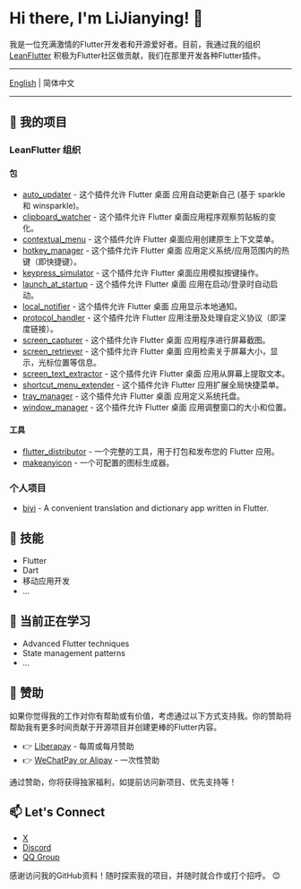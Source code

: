 # Hi there, I'm LiJianying! 👋

我是一位充满激情的Flutter开发者和开源爱好者。目前，我通过我的组织 [LeanFlutter](https://github.com/leanflutter) 积极为Flutter社区做贡献，我们在那里开发各种Flutter插件。

---

[English](/README.md) | 简体中文

---

## 🚀 我的项目

### LeanFlutter 组织

<!-- AWESOME_LIST_MAKER -->

#### 包
- [auto_updater](https://github.com/leanflutter/auto_updater) - 这个插件允许 Flutter 桌面 应用自动更新自己 (基于 sparkle 和 winsparkle)。
- [clipboard_watcher](https://github.com/leanflutter/clipboard_watcher) - 这个插件允许 Flutter 桌面应用程序观察剪贴板的变化。
- [contextual_menu](https://github.com/leanflutter/contextual_menu) - 这个插件允许 Flutter 桌面应用创建原生上下文菜单。
- [hotkey_manager](https://github.com/leanflutter/hotkey_manager) - 这个插件允许 Flutter 桌面 应用定义系统/应用范围内的热键（即快捷键）。
- [keypress_simulator](https://github.com/leanflutter/keypress_simulator) - 这个插件允许 Flutter 桌面应用模拟按键操作。
- [launch_at_startup](https://github.com/leanflutter/launch_at_startup) - 这个插件允许 Flutter 桌面 应用在启动/登录时自动启动。
- [local_notifier](https://github.com/leanflutter/local_notifier) - 这个插件允许 Flutter 桌面 应用显示本地通知。
- [protocol_handler](https://github.com/leanflutter/protocol_handler) - 这个插件允许 Flutter 应用注册及处理自定义协议（即深度链接）。
- [screen_capturer](https://github.com/leanflutter/screen_capturer) - 这个插件允许 Flutter 桌面 应用程序进行屏幕截图。
- [screen_retriever](https://github.com/leanflutter/screen_retriever) - 这个插件允许 Flutter 桌面 应用检索关于屏幕大小，显示，光标位置等信息。
- [screen_text_extractor](https://github.com/leanflutter/screen_text_extractor) - 这个插件允许 Flutter 桌面 应用从屏幕上提取文本。
- [shortcut_menu_extender](https://github.com/leanflutter/shortcut_menu_extender) - 这个插件允许 Flutter 应用扩展全局快捷菜单。
- [tray_manager](https://github.com/leanflutter/tray_manager) - 这个插件允许 Flutter 桌面 应用定义系统托盘。
- [window_manager](https://github.com/leanflutter/window_manager) - 这个插件允许 Flutter 桌面 应用调整窗口的大小和位置。

#### 工具
- [flutter_distributor](https://github.com/leanflutter/flutter_distributor) - 一个完整的工具，用于打包和发布您的 Flutter 应用。
- [makeanyicon](https://github.com/leanflutter/makeanyicon) - 一个可配置的图标生成器。

<!-- AWESOME_LIST_MAKER -->

### 个人项目

- [biyi](https://github.com/lijy91/biyi) - A convenient translation and dictionary app written in Flutter.

## 🔧 技能

- Flutter
- Dart
- 移动应用开发
- ...

## 🌱 当前正在学习

- Advanced Flutter techniques
- State management patterns
- ...

## 🌟 赞助

如果你觉得我的工作对你有帮助或有价值，考虑通过以下方式支持我。你的赞助将帮助我有更多时间贡献于开源项目并创建更棒的Flutter内容。

- 👉 [Liberapay](https://liberapay.com/lijy91) - 每周或每月赞助
- 👉 [WeChatPay or Alipay](https://leanflutter.org/sponsor) - 一次性赞助

通过赞助，你将获得独家福利，如提前访问新项目、优先支持等！

## 📫 Let's Connect

- [X](https://twitter.com/lijy91/)
- [Discord](https://discord.com/invite/zPa6EZ2jqb)
- [QQ Group](https://jq.qq.com/?_wv=1027&k=e3kwRnnw)

感谢访问我的GitHub资料！随时探索我的项目，并随时就合作或打个招呼。 😊
